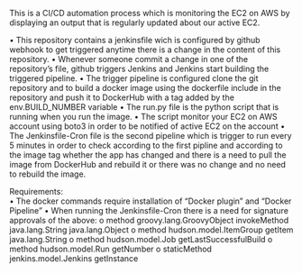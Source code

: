 This is a CI/CD automation process which is monitoring the EC2 on AWS by displaying an output that is regularly updated about our active EC2.

•	This repository contains a jenkinsfile wich is configured by github webhook to get triggered anytime there is a change in the content of this repository.
•	Whenever someone commit a change in one of the repository’s file, github triggers Jenkins and Jenkins start building the triggered pipeline.
•	The trigger pipeline is configured clone the git repository and to build a docker image using the dockerfile include in the repository and push it to DockerHub with a tag added by the env.BUILD_NUMBER variable
•	The run.py file is the python script that is running when you run the image.
•	The script monitor your EC2 on AWS account using boto3 in order to be notified of active EC2 on the account
•	The Jenkinsfile-Cron file is the second pipeline which is trigger to run every 5 minutes in order to check according to the first pipline and according to the image tag  whether the app has changed and there is a need to pull the image from DockerHub and rebuild it or there was no change and no need to rebuild the image.

Requirements:  
•	The docker commands require installation of “Docker plugin” and “Docker Pipeline”
•	When running the Jenkinsfile-Cron there is a need for signature approvals of the above:
o	method groovy.lang.GroovyObject invokeMethod java.lang.String java.lang.Object
o	method hudson.model.ItemGroup getItem java.lang.String
o	method hudson.model.Job getLastSuccessfulBuild
o	method hudson.model.Run getNumber
o	staticMethod jenkins.model.Jenkins getInstance

